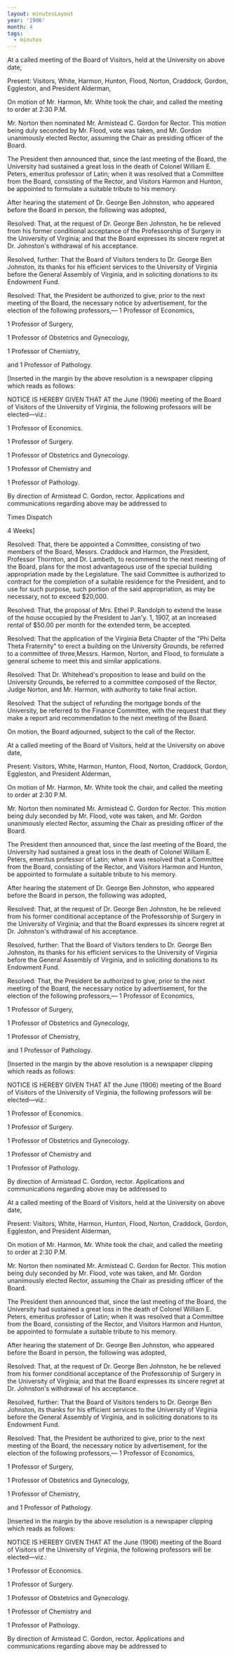 ```yaml
---
layout: minutesLayout
year: '1906'
month: 4
tags:
  - minutes
---
```

At a called meeting of the Board of Visitors, held at the University on above date,

Present: Visitors, White, Harmon, Hunton, Flood, Norton, Craddock, Gordon, Eggleston, and President Alderman,

On motion of Mr. Harmon, Mr. White took the chair, and called the meeting to order at 2:30 P.M.

Mr. Norton then nominated Mr. Armistead C. Gordon for Rector. This motion being duly seconded by Mr. Flood, vote was taken, and Mr. Gordon unanimously elected Rector, assuming the Chair as presiding officer of the Board.

The President then announced that, since the last meeting of the Board, the University had sustained a great loss in the death of Colonel William E. Peters, emeritus professor of Latin; when it was resolved that a Committee from the Board, consisting of the Rector, and Visitors Harmon and Hunton, be appointed to formulate a suitable tribute to his memory.

After hearing the statement of Dr. George Ben Johnston, who appeared before the Board in person, the following was adopted,

Resolved: That, at the request of Dr. George Ben Johnston, he be relieved from his former conditional acceptance of the Professorship of Surgery in the University of Virginia; and that the Board expresses its sincere regret at Dr. Johnston's withdrawal of his acceptance.

Resolved, further: That the Board of Visitors tenders to Dr. George Ben Johnston, its thanks for his efficient services to the University of Virginia before the General Assembly of Virginia, and in soliciting donations to its Endowment Fund.

Resolved: That, the President be authorized to give, prior to the next meeting of the Board, the necessary notice by advertisement, for the election of the following professors,— 1 Professor of Economics,

1 Professor of Surgery,

1 Professor of Obstetrics and Gynecology,

1 Professor of Chemistry,

and 1 Professor of Pathology.

\[Inserted in the margin by the above resolution is a newspaper clipping which reads as follows:

NOTICE IS HEREBY GIVEN THAT AT the June (1906) meeting of the Board of Visitors of the University of Virginia, the following professors will be elected—viz.:

1 Professor of Economics.

1 Professor of Surgery.

1 Professor of Obstetrics and Gynecology.

1 Professor of Chemistry and

1 Professor of Pathology.

By direction of Armistead C. Gordon, rector. Applications and communications regarding above may be addressed to

Times Dispatch

4 Weeks\]

Resolved: That, there be appointed a Committee, consisting of two members of the Board, Messrs. Craddock and Harmon, the President, Professor Thornton, and Dr. Lambeth, to recommend to the next meeting of the Board, plans for the most advantageous use of the special building appropriation made by the Legislature. The said Committee is authorized to contract for the completion of a suitable residence for the President, and to use for such purpose, such portion of the said appropriation, as may be necessary, not to exceed $20,000.

Resolved: That, the proposal of Mrs. Ethel P. Randolph to extend the lease of the house occupied by the President to Jan'y. 1, 1907, at an increased rental of $50.00 per month for the extended term, be accepted.

Resolved: That the application of the Virginia Beta Chapter of the "Phi Delta Theta Fraternity" to erect a building on the University Grounds, be referred to a committee of three,Messrs. Harmon, Norton, and Flood, to formulate a general scheme to meet this and similar applications.

Resolved: That Dr. Whitehead's proposition to lease and build on the University Grounds, be referred to a committee composed of the Rector, Judge Norton, and Mr. Harmon, with authority to take final action.

Resolved: That the subject of refunding the mortgage bonds of the University, be referred to the Finance Committee, with the request that they make a report and recommendation to the next meeting of the Board.

On motion, the Board adjourned, subject to the call of the Rector.

At a called meeting of the Board of Visitors, held at the University on above date,

Present: Visitors, White, Harmon, Hunton, Flood, Norton, Craddock, Gordon, Eggleston, and President Alderman,

On motion of Mr. Harmon, Mr. White took the chair, and called the meeting to order at 2:30 P.M.

Mr. Norton then nominated Mr. Armistead C. Gordon for Rector. This motion being duly seconded by Mr. Flood, vote was taken, and Mr. Gordon unanimously elected Rector, assuming the Chair as presiding officer of the Board.

The President then announced that, since the last meeting of the Board, the University had sustained a great loss in the death of Colonel William E. Peters, emeritus professor of Latin; when it was resolved that a Committee from the Board, consisting of the Rector, and Visitors Harmon and Hunton, be appointed to formulate a suitable tribute to his memory.

After hearing the statement of Dr. George Ben Johnston, who appeared before the Board in person, the following was adopted,

Resolved: That, at the request of Dr. George Ben Johnston, he be relieved from his former conditional acceptance of the Professorship of Surgery in the University of Virginia; and that the Board expresses its sincere regret at Dr. Johnston's withdrawal of his acceptance.

Resolved, further: That the Board of Visitors tenders to Dr. George Ben Johnston, its thanks for his efficient services to the University of Virginia before the General Assembly of Virginia, and in soliciting donations to its Endowment Fund.

Resolved: That, the President be authorized to give, prior to the next meeting of the Board, the necessary notice by advertisement, for the election of the following professors,— 1 Professor of Economics,

1 Professor of Surgery,

1 Professor of Obstetrics and Gynecology,

1 Professor of Chemistry,

and 1 Professor of Pathology.

\[Inserted in the margin by the above resolution is a newspaper clipping which reads as follows:

NOTICE IS HEREBY GIVEN THAT AT the June (1906) meeting of the Board of Visitors of the University of Virginia, the following professors will be elected—viz.:

1 Professor of Economics.

1 Professor of Surgery.

1 Professor of Obstetrics and Gynecology.

1 Professor of Chemistry and

1 Professor of Pathology.

By direction of Armistead C. Gordon, rector. Applications and communications regarding above may be addressed to

At a called meeting of the Board of Visitors, held at the University on above date,

Present: Visitors, White, Harmon, Hunton, Flood, Norton, Craddock, Gordon, Eggleston, and President Alderman,

On motion of Mr. Harmon, Mr. White took the chair, and called the meeting to order at 2:30 P.M.

Mr. Norton then nominated Mr. Armistead C. Gordon for Rector. This motion being duly seconded by Mr. Flood, vote was taken, and Mr. Gordon unanimously elected Rector, assuming the Chair as presiding officer of the Board.

The President then announced that, since the last meeting of the Board, the University had sustained a great loss in the death of Colonel William E. Peters, emeritus professor of Latin; when it was resolved that a Committee from the Board, consisting of the Rector, and Visitors Harmon and Hunton, be appointed to formulate a suitable tribute to his memory.

After hearing the statement of Dr. George Ben Johnston, who appeared before the Board in person, the following was adopted,

Resolved: That, at the request of Dr. George Ben Johnston, he be relieved from his former conditional acceptance of the Professorship of Surgery in the University of Virginia; and that the Board expresses its sincere regret at Dr. Johnston's withdrawal of his acceptance.

Resolved, further: That the Board of Visitors tenders to Dr. George Ben Johnston, its thanks for his efficient services to the University of Virginia before the General Assembly of Virginia, and in soliciting donations to its Endowment Fund.

Resolved: That, the President be authorized to give, prior to the next meeting of the Board, the necessary notice by advertisement, for the election of the following professors,— 1 Professor of Economics,

1 Professor of Surgery,

1 Professor of Obstetrics and Gynecology,

1 Professor of Chemistry,

and 1 Professor of Pathology.

\[Inserted in the margin by the above resolution is a newspaper clipping which reads as follows:

NOTICE IS HEREBY GIVEN THAT AT the June (1906) meeting of the Board of Visitors of the University of Virginia, the following professors will be elected—viz.:

1 Professor of Economics.

1 Professor of Surgery.

1 Professor of Obstetrics and Gynecology.

1 Professor of Chemistry and

1 Professor of Pathology.

By direction of Armistead C. Gordon, rector. Applications and communications regarding above may be addressed to
